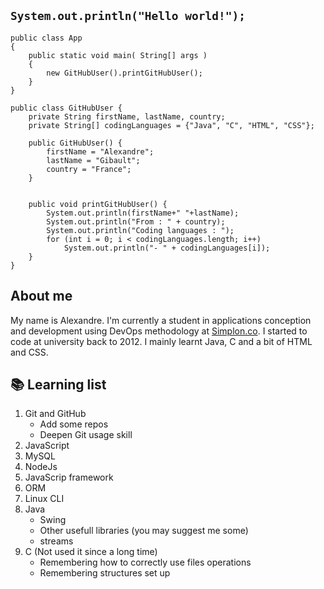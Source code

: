 ## `System.out.println("Hello world!");`
```
public class App 
{
    public static void main( String[] args )
    {
        new GitHubUser().printGitHubUser();
    }
}
```
```
public class GitHubUser {
	private String firstName, lastName, country;
	private String[] codingLanguages = {"Java", "C", "HTML", "CSS"};
	
	public GitHubUser() {
		firstName = "Alexandre";
		lastName = "Gibault";
		country = "France";
	}
	

	public void printGitHubUser() {
		System.out.println(firstName+" "+lastName);
		System.out.println("From : " + country);
		System.out.println("Coding languages : ");
		for (int i = 0; i < codingLanguages.length; i++)
			System.out.println("- " + codingLanguages[i]);
	}
}
```
## About me

My name is Alexandre. I'm currently a student in applications conception and development using DevOps methodology at [Simplon.co](https://en.simplon.co/). I started to code at university back to 2012. I mainly learnt Java, C and a bit of HTML and CSS.

## 📚 Learning list

1. Git and GitHub
   - Add some repos
   - Deepen Git usage skill
2. JavaScript
3. MySQL
4. NodeJs
5. JavaScrip framework
6. ORM
7. Linux CLI
8. Java
   - Swing
   - Other usefull libraries (you may suggest me some)
   - streams
9. C (Not used it since a long time)
   - Remembering how to correctly use files operations
   - Remembering structures set up
<!--
**sickCoder/sickCoder** is a ✨ _special_ ✨ repository because its `README.md` (this file) appears on your GitHub profile.

Here are some ideas to get you started:

- 🔭 I’m currently working on ...
- 🌱 I’m currently learning ...
- 👯 I’m looking to collaborate on ...
- 🤔 I’m looking for help with ...
- 💬 Ask me about ...
- 📫 How to reach me: ...
- 😄 Pronouns: ...
- ⚡ Fun fact: ...
-->
